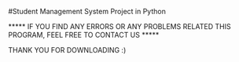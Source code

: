 #Student Management System Project in Python




***** IF YOU FIND ANY ERRORS OR ANY PROBLEMS RELATED THIS PROGRAM, FEEL FREE TO CONTACT US *****  









THANK YOU FOR DOWNLOADING :) 

